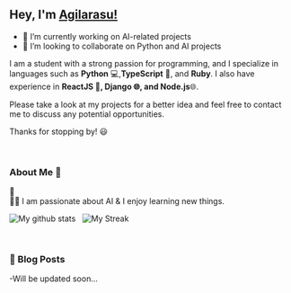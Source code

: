 
## Hey, I'm [Agilarasu!](https://agilarasu.github.io) 


- 🔭 I’m currently working on AI-related projects
- 🌱 I’m looking to collaborate on Python and AI projects
<!-- 🤔 I’m looking for help with ...
- 💬 Ask me about ...
- 📫 How to reach me: ...
- 😄 Pronouns: ...
- ⚡ Fun fact: ...
-->


I am a student with a strong passion for programming, and I specialize in languages such as **Python** 💻,**TypeScript** 💎, and **Ruby**. I also have experience in **ReactJS 🌟, Django 🌐, and Node.js**🌐.


Please take a look at my projects for a better idea and feel free to contact me to discuss any potential opportunities.

Thanks for stopping by! 😃
    
</div>
 


<br />

### About Me 🚀
🌱  </br>
👨‍💻  I am passionate about AI & I enjoy learning new things. </br>


![My github stats](https://github-readme-stats.vercel.app/api?username=agilarasu&show_icons=true&hide_border=true)&nbsp;&nbsp;
![My Streak](http://github-readme-streak-stats.herokuapp.com?user=agilarasu&theme=github-dark&date_format=j%20M%5B%20Y%5D&border=FFFFFF&ring=4C8EDA&stroke=FFFFFF&dates=1D64D0)  

<br />


### 📕 Blog Posts
-Will be updated soon...
